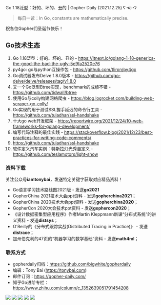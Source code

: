 Go 1.18泛型：好的、坏的、丑的 | Gopher Daily (2021.12.25) ʕ◔ϖ◔ʔ

>每日一谚：In Go, constants are mathematically precise.

祝各位Gopher们圣诞节快乐！

## Go技术生态

1. Go 1.18泛型：好的、坏的、丑的 - https://itnext.io/golang-1-18-generics-the-good-the-bad-the-ugly-5e9fa2520e76
2. py4go: go与python互操作包 - https://github.com/tliron/py4go 
3. Go调试器发布Delve 1.8.0版本 - https://github.com/go-delve/delve/releases/tag/v1.8.0
4. 又一个Go泛型Btree实现，benchmark的成绩不错 - https://github.com/tidwall/btree
5. 使用Go与colly构建网络爬虫 - https://blog.logrocket.com/building-web-scraper-go-colly/
6. Go实现的用于测试SSL握手延迟的命令行工具 - https://github.com/tuladhar/ssl-handshake
7. 十大go web开发框架 - https://reportwire.org/2021/12/24/10-web-frameworks-for-golang-development/
8. 编写代码注释的最佳实践 - https://stackoverflow.blog/2021/12/23/best-practices-for-writing-code-comments/
9. https://github.com/tuladhar/ssl-handshake
10. 软件定义汽车实例：特斯拉灯光秀自定义 - https://github.com/teslamotors/light-show

### 资料下载

关注公众号**iamtonybai**，发送特定关键字获取对应精品资料！

* Go语言学习技术路线图2021版 - 发送**go2021**
* GopherChina 2021技术大会ppt资料 - 发送**gopherchina2021**；
* GopherChina 2020技术大会ppt资料 - 发送**gopherchina2020**；
* GopherCon 2020大会技术ppt资料 - 发送**gophercon2020**；
* 《设计数据密集型应用程序》作者Martin Kleppmann新课“分布式系统”的讲义资料 - 发送**distsys**；
* O'Reilly的《分布式跟踪实战(Distributed Tracing in Practice)》 - 发送**distrace**；
* 加州伯克利的47页的“机器学习的数学基础”资料 - 发送**math4ml**；

### 联系方式

* gopherdaily归档：https://github.com/bigwhite/gopherdaily
* 编辑：Tony Bai (https://tonybai.com)
* 邮件订阅：https://gopher-daily.com/
* 知乎Go进阶专栏：https://www.zhihu.com/column/c_1352639051791454208

![](https://mmbiz.qpic.cn/mmbiz_png/cH6WzfQ94mb54jsFJZ3Knmz8obUsf3PBShthmdSw5E01TcYmUReGkj0BWpxHak1HlnlzHvLmKax53YSGr7aNlA/0?wx_fmt=png)
![](https://mmbiz.qpic.cn/mmbiz_jpg/cH6WzfQ94mb54jsFJZ3Knmz8obUsf3PBDKyzaL44T9g1YiaYeujWa3QRrVC21SnO9h9qc2ia6ibyicc6LUdnD0ibymw/0?wx_fmt=jpeg)
![](https://mmbiz.qpic.cn/mmbiz_jpg/cH6WzfQ94mb54jsFJZ3Knmz8obUsf3PBVkLTWauQTKuwBfDjBzRvcPibRvN9xPCZyPDuz4oalon271El1nVHQNA/0?wx_fmt=jpeg)
![](https://mmbiz.qpic.cn/mmbiz_png/cH6WzfQ94mb54jsFJZ3Knmz8obUsf3PBIMyZScLjHJSVL4jnaGBSFYZNhRQEwdUoGsAISHfVKfCHhWPic8yY0Ow/0?wx_fmt=png)
![](https://mmbiz.qpic.cn/mmbiz_png/cH6WzfQ94mb54jsFJZ3Knmz8obUsf3PBrSoqeMvoWCticN2cpU64fJ0FYQdXJhP7ia7WRh8628uOAsQYeE2NibRRw/0?wx_fmt=png)

